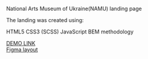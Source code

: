 National Arts Museum of Ukraine(NAMU) landing page

The landing was created using:

HTML5
CSS3 (SCSS)
JavaScript
BEM methodology


[DEMO LINK](https://kirillmaslov.github.io/Museum/) <br />
[Figma layout](https://www.figma.com/file/cRBCqE06cDrY3s4jX7h3iY/%D0%9D%D0%90%D0%9C%D0%A3-(Edit)?node-id=0%3A1)
